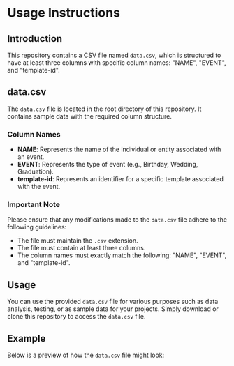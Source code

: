 # Usage Instructions

## Introduction
This repository contains a CSV file named `data.csv`, which is structured to have at least three columns with specific column names: "NAME", "EVENT", and "template-id".

## data.csv
The `data.csv` file is located in the root directory of this repository. It contains sample data with the required column structure. 

### Column Names
- **NAME**: Represents the name of the individual or entity associated with an event.
- **EVENT**: Represents the type of event (e.g., Birthday, Wedding, Graduation).
- **template-id**: Represents an identifier for a specific template associated with the event.

### Important Note
Please ensure that any modifications made to the `data.csv` file adhere to the following guidelines:
- The file must maintain the `.csv` extension.
- The file must contain at least three columns.
- The column names must exactly match the following: "NAME", "EVENT", and "template-id".

## Usage
You can use the provided `data.csv` file for various purposes such as data analysis, testing, or as sample data for your projects. Simply download or clone this repository to access the `data.csv` file.

## Example
Below is a preview of how the `data.csv` file might look:

